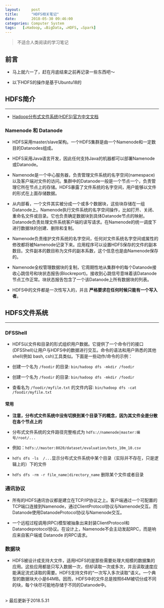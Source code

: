 ```yaml
---
layout:     post
title:      "HDFS相关笔记"
date:       2018-05-30 09:46:00
categories: Computer System
tags:   [๑Hadoop, ๑BigData, ๑HDFS, ๑Spark]
---
```


> 不适合人类阅读的学习笔记

## 前言

- 马上就六一了，赶在月底结束之前再记录一些东西吧～

- 以下HDFS的操作是基于Ubuntu18的

## HDFS简介
---

- [Hadoop分布式文件系统(HDFS)官方中文文档](https://hadoop.apache.org/docs/r1.0.4/cn/hdfs_design.html)

### Namenode 和 Datanode

- HDFS采用master/slave架构。一个HDFS集群是由一个Namenode和一定数目的Datanodes组成。

- HDFS采用Java语言开发，因此任何支持Java的机器都可以部署Namenode或Datanode。

- Namenode是一个中心服务器，负责管理文件系统的名字空间(namespace)以及客户端对文件的访问。集群中的Datanode一般是一个节点一个，负责管理它所在节点上的存储。HDFS暴露了文件系统的名字空间，用户能够以文件的形式在上面存储数据。

- 从内部看，一个文件其实被分成一个或多个数据块，这些块存储在一组Datanode上。Namenode执行文件系统的名字空间操作，比如打开、关闭、重命名文件或目录。它也负责确定数据块到具体Datanode节点的映射。Datanode负责处理文件系统客户端的读写请求。在Namenode的统一调度下进行数据块的创建、删除和复制。

- Namenode负责维护文件系统的名字空间，任何对文件系统名字空间或属性的修改都将被Namenode记录下来。应用程序可以设置HDFS保存的文件的副本数目。文件副本的数目称为文件的副本系数，这个信息也是由Namenode保存的。

- Namenode全权管理数据块的复制，它周期性地从集群中的每个Datanode接收心跳信号和块状态报告(Blockreport)。接收到心跳信号意味着该Datanode节点工作正常。块状态报告包含了一个该Datanode上所有数据块的列表。

- HDFS中的文件都是一次性写入的，并且 **严格要求在任何时候只能有一个写入者**。

## HDFS文件系统
---

### DFSShell

- HDFS以文件和目录的形式组织用户数据。它提供了一个命令行的接口(DFSShell)让用户与HDFS中的数据进行交互。命令的语法和用户熟悉的其他shell(例如 bash, csh)工具类似。下面是一些动作/命令的示例：

- 创建一个名为 `/foodir` 的目录:	`bin/hadoop dfs -mkdir /foodir`

- 创建一个名为 `/foodir` 的目录:	`bin/hadoop dfs -mkdir /foodir`

- 查看名为 `/foodir/myfile.txt` 的文件内容:	`bin/hadoop dfs -cat /foodir/myfile.txt`

#### 常用

- **注意，分布式文件系统中没有切换到某个目录下的概念，因为其文件全是分散在各个节点上的**

- 分布式文件系统的文件路径完整格式为 `hdfs://namenode|master:编号/root/...`

- 例如：`hdfs://master:8020/dataset/evaluation/bots_10m_10.csv`

- `hdfs dfs -ls  /...`显示分布式文件系统中某个目录（实际并不存在，只是逻辑上的）下的文件

- `hdfs dfs -rm -r file_name|directory_name` 删除某个文件或者目录

### 通讯协议

- 所有的HDFS通讯协议都是建立在TCP/IP协议之上。客户端通过一个可配置的TCP端口连接到Namenode，通过ClientProtocol协议与Namenode交互。而Datanode使用DatanodeProtocol协议与Namenode交互。

- 一个远程过程调用(RPC)模型被抽象出来封装ClientProtocol和Datanodeprotocol协议。在设计上，Namenode不会主动发起RPC，而是响应来自客户端或 Datanode 的RPC请求。

### 数据块

- HDFS被设计成支持大文件，适用HDFS的是那些需要处理大规模的数据集的应用。这些应用都是只写入数据一次，但却读取一次或多次，并且读取速度应能满足流式读取的需要。HDFS支持文件的“一次写入多次读取”语义。一个典型的数据块大小是64MB。因而，HDFS中的文件总是按照64M被切分成不同的块，每个块尽可能地存储于不同的Datanode中。




<br>
> 最后更新于2018.5.31
